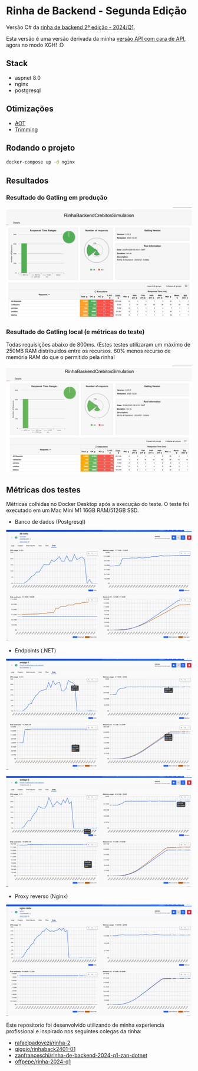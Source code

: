 ﻿# Rinha de Backend - Segunda Edição

Versão C# da [rinha de backend 2ª edição - 2024/Q1](https://github.com/zanfranceschi/rinha-de-backend-2024-q1). 

Esta versão é uma versão derivada da minha [versão API com cara de API](https://github.com/jonathanperis/rinha2-back-end-bora-dale), agora no modo XGH! :D

## Stack

- aspnet 8.0
- nginx
- postgresql

## Otimizações

- [AOT](https://learn.microsoft.com/en-us/dotnet/core/deploying/native-aot)
- [Trimming](https://learn.microsoft.com/en-us/dotnet/core/deploying/trimming/trimming-options?pivots=dotnet-8-0#trimming-framework-library-features)

## Rodando o projeto

```bash
docker-compose up -d nginx
```

## Resultados

### Resultado do Gatling em produção

![Gatling-Prod](docs/gatling-prod.png)

### Resultado do Gatling local (e métricas do teste)

Todas requisições abaixo de 800ms. (Estes testes utilizaram um máximo de 250MB RAM distribuidos entre os recursos. 60% menos recurso de memória RAM do que o permitido pela rinha!

![Gatling](docs/gatling.png)

## Métricas dos testes

Métricas colhidas no Docker Desktop após a execução do teste. O teste foi executado em um Mac Mini M1 16GB RAM/512GB SSD.

- Banco de dados (Postgresql)

![Banco de dados](docs/metrica-banco-de-dados.jpeg)

- Endpoints (.NET)

![Endpoint 1 da API](docs/metrica-api-endpoint-1.jpeg)

![Endpoint 1 da API](docs/metrica-api-endpoint-2.jpeg)

- Proxy reverso (Nginx)

![Proxy reverso](docs/metrica-proxy-reverso.jpeg)

Este repositorio foi desenvolvido utilizando de minha experiencia profissional e inspirado nos seguintes colegas da rinha:

- [rafaelpadovezi/rinha-2](https://github.com/rafaelpadovezi/rinha-2)
- [giggio/rinhaback2401-01](https://github.com/giggio/rinhaback2401-01)
- [zanfranceschi/rinha-de-backend-2024-q1-zan-dotnet](https://github.com/zanfranceschi/rinha-de-backend-2024-q1-zan-dotnet)
- [offpepe/rinha-2024-q1](https://github.com/offpepe/rinha-2024-q1)